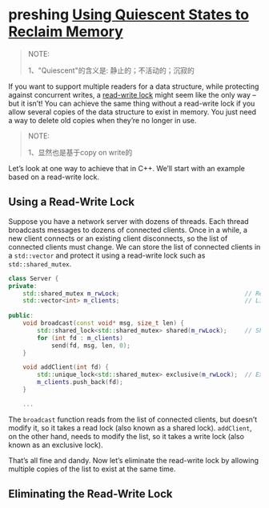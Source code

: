 # preshing [Using Quiescent States to Reclaim Memory](https://preshing.com/20160726/using-quiescent-states-to-reclaim-memory/)

> NOTE: 
>
> 1、"Quiescent"的含义是: 静止的；不活动的；沉寂的

If you want to support multiple readers for a data structure, while protecting against concurrent writes, a [read-write lock](https://en.wikipedia.org/wiki/Readers–writer_lock) might seem like the only way – but it isn’t! You can achieve the same thing without a read-write lock if you allow several copies of the data structure to exist in memory. You just need a way to delete old copies when they’re no longer in use.

> NOTE: 
>
> 1、显然也是基于copy on write的

Let’s look at one way to achieve that in C++. We’ll start with an example based on a read-write lock.

## Using a Read-Write Lock

Suppose you have a network server with dozens of threads. Each thread broadcasts messages to dozens of connected clients. Once in a while, a new client connects or an existing client disconnects, so the list of connected clients must change. We can store the list of connected clients in a `std::vector` and protect it using a read-write lock such as `std::shared_mutex`.

```c++
class Server {
private:
    std::shared_mutex m_rwLock;                                   // Read-write lock
    std::vector<int> m_clients;                                   // List of connected clients
    
public:
    void broadcast(const void* msg, size_t len) {
        std::shared_lock<std::shared_mutex> shared(m_rwLock);     // Shared lock
        for (int fd : m_clients)
            send(fd, msg, len, 0);
    }

    void addClient(int fd) {
        std::unique_lock<std::shared_mutex> exclusive(m_rwLock);  // Exclusive lock
        m_clients.push_back(fd);
    }

    ...
```

The `broadcast` function reads from the list of connected clients, but doesn’t modify it, so it takes a read lock (also known as a shared lock). `addClient`, on the other hand, needs to modify the list, so it takes a write lock (also known as an exclusive lock).

That’s all fine and dandy. Now let’s eliminate the read-write lock by allowing multiple copies of the list to exist at the same time.

## Eliminating the Read-Write Lock